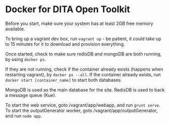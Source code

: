 # Docker for DITA Open Toolkit

Before you start, make sure your system has at least 2GB free memory available.

To bring up a vagrant dev box, run `vagrant up` - be patient, it could take up
to 15 minutes for it to download and provision everything.

Once started, check to make sure redisDB and mongoDB are both running, by using
`docker ps`.

If they are not running, check if the container already exists (happens when
restarting vagrant), by `docker ps --all`. If the container already exists, run
`docker start [container_name]` to start both databases.

MongoDB is used as the main database for the site.
RedisDB is used to back a message queue (Kue).

To start the web service, goto /vagrant/app/webapp, and run `grunt serve`.
To start the outputGenerator worker, goto /vagrant/app/outputGenerator, and run
`node app`.

